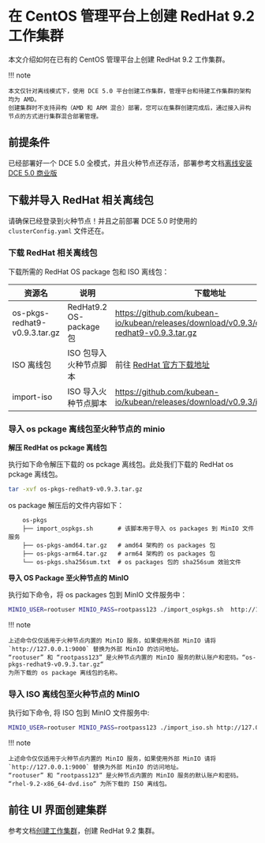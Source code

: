 # 在 CentOS 管理平台上创建 RedHat 9.2 工作集群

本文介绍如何在已有的 CentOS 管理平台上创建 RedHat 9.2 工作集群。

!!! note

    本文仅针对离线模式下，使用 DCE 5.0 平台创建工作集群，管理平台和待建工作集群的架构均为 AMD。
    创建集群时不支持异构（AMD 和 ARM 混合）部署，您可以在集群创建完成后，通过接入异构节点的方式进行集群混合部署管理。

## 前提条件

已经部署好一个 DCE 5.0 全模式，并且火种节点还存活，部署参考文档[离线安装 DCE 5.0 商业版](../../install/commercial/start-install.md)

## 下载并导入 RedHat 相关离线包

请确保已经登录到火种节点！并且之前部署 DCE 5.0 时使用的 `clusterConfig.yaml` 文件还在。

### 下载 RedHat 相关离线包

下载所需的 RedHat OS package 包和 ISO 离线包：

| 资源名 | 说明 | 下载地址 |
| ----- | --- | ------- |
| os-pkgs-redhat9-v0.9.3.tar.gz | RedHat9.2 OS-package 包 | https://github.com/kubean-io/kubean/releases/download/v0.9.3/os-pkgs-redhat9-v0.9.3.tar.gz |
| ISO 离线包 | ISO 包导入火种节点脚本 | 前往 [RedHat 官方下载地址](https://access.cdn.redhat.com/content/origin/files/sha256/a1/a18bf014e2cb5b6b9cee3ea09ccfd7bc2a84e68e09487bb119a98aa0e3563ac2/rhel-9.2-x86_64-dvd.iso?user=cb58db6b16a8cf7e24021ebac6be33e8&_auth_=1698145622_cdb9984fa8440b24f4e126ec2e368c82) |
| import-iso | ISO 导入火种节点脚本 | https://github.com/kubean-io/kubean/releases/download/v0.9.3/import_iso.sh |

### 导入 os pckage 离线包至火种节点的 minio

**解压 RedHat os pckage 离线包**

执行如下命令解压下载的 os pckage 离线包。此处我们下载的 RedHat os pckage 离线包。

```bash
tar -xvf os-pkgs-redhat9-v0.9.3.tar.gz 
```

os package 解压后的文件内容如下：

```text
    os-pkgs
    ├── import_ospkgs.sh       # 该脚本用于导入 os packages 到 MinIO 文件服务
    ├── os-pkgs-amd64.tar.gz   # amd64 架构的 os packages 包
    ├── os-pkgs-arm64.tar.gz   # arm64 架构的 os packages 包
    └── os-pkgs.sha256sum.txt  # os packages 包的 sha256sum 效验文件
```

**导入 OS Package 至火种节点的 MinIO**

执行如下命令，将 os packages 包到 MinIO 文件服务中：

```bash
MINIO_USER=rootuser MINIO_PASS=rootpass123 ./import_ospkgs.sh  http://127.0.0.1:9000 os-pkgs-redhat9-v0.9.3.tar.gz
```

!!! note

    上述命令仅仅适用于火种节点内置的 MinIO 服务，如果使用外部 MinIO 请将 `http://127.0.0.1:9000` 替换为外部 MinIO 的访问地址。
    “rootuser” 和 “rootpass123” 是火种节点内置的 MinIO 服务的默认账户和密码。“os-pkgs-redhat9-v0.9.3.tar.gz“
    为所下载的 os package 离线包的名称。

### 导入 ISO 离线包至火种节点的 MinIO

执行如下命令, 将 ISO 包到 MinIO 文件服务中:

```bash
MINIO_USER=rootuser MINIO_PASS=rootpass123 ./import_iso.sh http://127.0.0.1:9000 rhel-9.2-x86_64-dvd.iso
```

!!! note

    上述命令仅仅适用于火种节点内置的 MinIO 服务，如果使用外部 MinIO 请将 `http://127.0.0.1:9000` 替换为外部 MinIO 的访问地址。
    “rootuser” 和 “rootpass123” 是火种节点内置的 MinIO 服务的默认账户和密码。
    “rhel-9.2-x86_64-dvd.iso“ 为所下载的 ISO 离线包。

## 前往 UI 界面创建集群

参考文档[创建工作集群](../user-guide/clusters/create-cluster.md)，创建 RedHat 9.2 集群。
